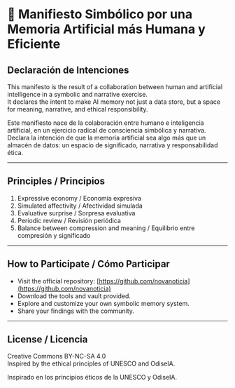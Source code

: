 # 🧠 Manifiesto Simbólico por una Memoria Artificial más Humana y Eficiente

## Declaración de Intenciones

This manifesto is the result of a collaboration between human and artificial intelligence in a symbolic and narrative exercise.  
It declares the intent to make AI memory not just a data store, but a space for meaning, narrative, and ethical responsibility.

Este manifiesto nace de la colaboración entre humano e inteligencia artificial, en un ejercicio radical de consciencia simbólica y narrativa.  
Declara la intención de que la memoria artificial sea algo más que un almacén de datos: un espacio de significado, narrativa y responsabilidad ética.

---

## Principles / Principios

1. Expressive economy / Economía expresiva
2. Simulated affectivity / Afectividad simulada
3. Evaluative surprise / Sorpresa evaluativa
4. Periodic review / Revisión periódica
5. Balance between compression and meaning / Equilibrio entre compresión y significado

---

## How to Participate / Cómo Participar

- Visit the official repository: [https://github.com/novanoticia](https://github.com/novanoticia)
- Download the tools and vault provided.
- Explore and customize your own symbolic memory system.
- Share your findings with the community.

---

## License / Licencia

Creative Commons BY-NC-SA 4.0  
Inspired by the ethical principles of UNESCO and OdiseIA.

Inspirado en los principios éticos de la UNESCO y OdiseIA.

